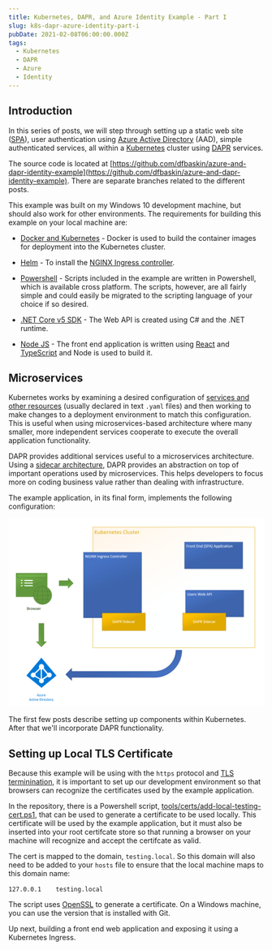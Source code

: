 ```yaml
---
title: Kubernetes, DAPR, and Azure Identity Example - Part I
slug: k8s-dapr-azure-identity-part-i
pubDate: 2021-02-08T06:00:00.000Z
tags:
  - Kubernetes
  - DAPR
  - Azure
  - Identity
---
```


## Introduction

In this series of posts, we will step through setting up a static web site ([SPA](https://developer.mozilla.org/en-US/docs/Glossary/SPA)), user authentication using [Azure Active Directory](https://docs.microsoft.com/en-us/azure/active-directory/fundamentals/active-directory-whatis) (AAD), simple authenticated services, all within a [Kubernetes](https://kubernetes.io/docs/concepts/overview/what-is-kubernetes/) cluster using [DAPR](https://dapr.io/) services.

The source code is located at [https://github.com/dfbaskin/azure-and-dapr-identity-example](https://github.com/dfbaskin/azure-and-dapr-identity-example). There are separate branches related to the different posts.

This example was built on my Windows 10 development machine, but should also work for other environments. The requirements for building this example on your local machine are:

- [Docker and Kubernetes](https://www.docker.com/products/docker-desktop) - Docker is used to build the container images for deployment into the Kubernetes cluster.

- [Helm](https://helm.sh/docs/) - To install the [NGINX Ingress controller](https://github.com/nginxinc/kubernetes-ingress).

- [Powershell](https://docs.microsoft.com/en-us/powershell/) - Scripts included in the example are written in Powershell, which is available cross platform. The scripts, however, are all fairly simple and could easily be migrated to the scripting language of your choice if so desired.

- [.NET Core v5 SDK](https://dotnet.microsoft.com/download) - The Web API is created using C# and the .NET runtime.

- [Node JS](https://nodejs.org/en/) - The front end application is written using [React](https://reactjs.org/) and [TypeScript](https://www.typescriptlang.org/) and Node is used to build it.

## Microservices

Kubernetes works by examining a desired configuration of [services and other resources](https://kubernetes.io/docs/concepts/overview/working-with-objects/kubernetes-objects/) (usually declared in text `.yaml` files) and then working to make changes to a deployment environment to match this configuration. This is useful when using microservices-based architecture where many smaller, more independent services cooperate to execute the overall application functionality.

DAPR provides additional services useful to a microservices architecture. Using a [sidecar architecture](https://docs.dapr.io/concepts/overview/#sidecar-architecture), DAPR provides an abstraction on top of important operations used by microservices. This helps developers to focus more on coding business value rather than dealing with infrastructure.

The example application, in its final form, implements the following configuration:

![Example Application Configuration](./images/example-app.png)

The first few posts describe setting up components within Kubernetes. After that we'll incorporate DAPR functionality.

## Setting up Local TLS Certificate

Because this example will be using with the `https` protocol and [TLS terminination](https://en.wikipedia.org/wiki/TLS_termination_proxy), it is important to set up our development environment so that browsers can recognize the certificates used by the example application.

In the repository, there is a Powershell script, [tools/certs/add-local-testing-cert.ps1](https://github.com/dfbaskin/azure-and-dapr-identity-example/blob/master/tools/certs/add-local-testing-cert.ps1), that can be used to generate a certificate to be used locally. This certificate will be used by the example application, but it must also be inserted into your root certifcate store so that running a browser on your machine will recognize and accept the certifcate as valid.

The cert is mapped to the domain, `testing.local`. So this domain will also need to be added to your `hosts` file to ensure that the local machine maps to this domain name:

```
127.0.0.1    testing.local
```

The script uses [OpenSSL](https://www.openssl.org/) to generate a certificate. On a Windows machine, you can use the version that is installed with Git.

Up next, building a front end web application and exposing it using a Kubernetes Ingress.
